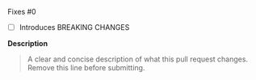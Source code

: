 Fixes #0

- [ ] Introduces BREAKING CHANGES

**Description**
> A clear and concise description of what this pull request changes. Remove this line before submitting.
